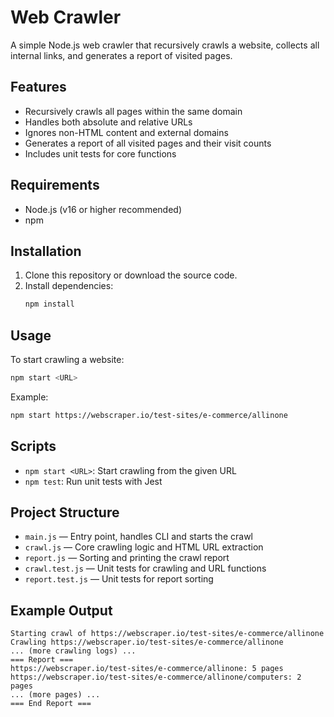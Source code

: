 # Web Crawler

A simple Node.js web crawler that recursively crawls a website, collects all internal links, and generates a report of visited pages.

## Features
- Recursively crawls all pages within the same domain
- Handles both absolute and relative URLs
- Ignores non-HTML content and external domains
- Generates a report of all visited pages and their visit counts
- Includes unit tests for core functions

## Requirements
- Node.js (v16 or higher recommended)
- npm

## Installation
1. Clone this repository or download the source code.
2. Install dependencies:
   ```sh
   npm install
   ```

## Usage
To start crawling a website:
```sh
npm start <URL>
```
Example:
```sh
npm start https://webscraper.io/test-sites/e-commerce/allinone
```

## Scripts
- `npm start <URL>`: Start crawling from the given URL
- `npm test`: Run unit tests with Jest

## Project Structure
- `main.js` — Entry point, handles CLI and starts the crawl
- `crawl.js` — Core crawling logic and HTML URL extraction
- `report.js` — Sorting and printing the crawl report
- `crawl.test.js` — Unit tests for crawling and URL functions
- `report.test.js` — Unit tests for report sorting

## Example Output
```
Starting crawl of https://webscraper.io/test-sites/e-commerce/allinone
Crawling https://webscraper.io/test-sites/e-commerce/allinone
... (more crawling logs) ...
=== Report ===
https://webscraper.io/test-sites/e-commerce/allinone: 5 pages
https://webscraper.io/test-sites/e-commerce/allinone/computers: 2 pages
... (more pages) ...
=== End Report ===
```


